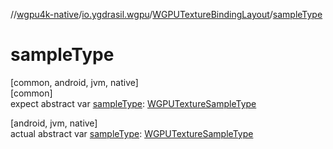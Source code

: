 //[wgpu4k-native](../../../index.md)/[io.ygdrasil.wgpu](../index.md)/[WGPUTextureBindingLayout](index.md)/[sampleType](sample-type.md)

# sampleType

[common, android, jvm, native]\
[common]\
expect abstract var [sampleType](sample-type.md): [WGPUTextureSampleType](../-w-g-p-u-texture-sample-type/index.md)

[android, jvm, native]\
actual abstract var [sampleType](sample-type.md): [WGPUTextureSampleType](../-w-g-p-u-texture-sample-type/index.md)